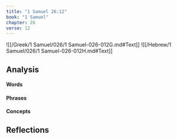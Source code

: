 ```yaml
---
title: "1 Samuel 26:12"
book: "1 Samuel"
chapter: 26
verse: 12
---
```

![[/Greek/1 Samuel/026/1 Samuel-026-012G.md#Text]]
![[/Hebrew/1 Samuel/026/1 Samuel-026-012H.md#Text]]

## Analysis

#### Words

#### Phrases

#### Concepts

## Reflections
